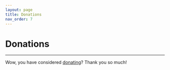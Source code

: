 ```yaml
---
layout: page
title: Donations
nav_order: 7
---
```


# Donations

---

Wow, you have considered [donating](https://www.paypal.com/donate/?hosted_button_id=W8NZ8FJQDX4SY&item_name=Taterzens&cmd=_s-xclick)? Thank you so much!
